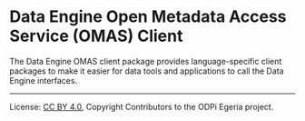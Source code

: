 <!-- SPDX-License-Identifier: CC-BY-4.0 -->
<!-- Copyright Contributors to the ODPi Egeria project. -->


# Data Engine Open Metadata Access Service (OMAS) Client

The Data Engine OMAS client
package provides language-specific client packages to make it easier
for data tools and applications to call the Data Engine interfaces.


----
License: [CC BY 4.0](https://creativecommons.org/licenses/by/4.0/),
Copyright Contributors to the ODPi Egeria project.
